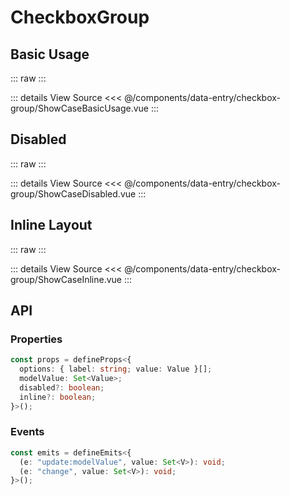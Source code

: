 <script setup lang='ts'>
import ShowCaseBasicUsage from './ShowCaseBasicUsage.vue'
import ShowCaseDisabled from './ShowCaseDisabled.vue'
import ShowCaseInline from './ShowCaseInline.vue'
</script>

# CheckboxGroup

## Basic Usage

::: raw
<ShowCaseBasicUsage class="vp-raw" />
:::

::: details View Source
<<< @/components/data-entry/checkbox-group/ShowCaseBasicUsage.vue
:::

## Disabled

::: raw
<ShowCaseDisabled class="vp-raw" />
:::

::: details View Source
<<< @/components/data-entry/checkbox-group/ShowCaseDisabled.vue
:::

## Inline Layout

::: raw
<ShowCaseInline class="vp-raw" />
:::

::: details View Source
<<< @/components/data-entry/checkbox-group/ShowCaseInline.vue
:::

## API

### Properties

```ts
const props = defineProps<{
  options: { label: string; value: Value }[];
  modelValue: Set<Value>;
  disabled?: boolean;
  inline?: boolean;
}>();
```

### Events

```ts
const emits = defineEmits<{
  (e: "update:modelValue", value: Set<V>): void;
  (e: "change", value: Set<V>): void;
}>();
```

